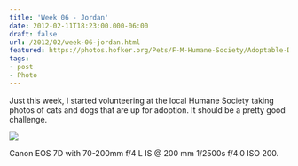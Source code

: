 ```yaml
---
title: 'Week 06 - Jordan'
date: 2012-02-11T18:23:00.000-06:00
draft: false
url: /2012/02/week-06-jordan.html
featured: https://photos.hofker.org/Pets/F-M-Humane-Society/Adoptable-Dogs/i-rgRkxq2/0/L/1202Dogs055-L.jpg
tags: 
- post
- Photo
---
```


Just this week, I started volunteering at the local Humane Society taking photos of cats and dogs that are up for adoption. It should be a pretty good challenge.

[![](https://photos.hofker.org/Pets/F-M-Humane-Society/Adoptable-Dogs/i-rgRkxq2/0/L/1202Dogs055-L.jpg)](https://photos.hofker.org/Pets/F-M-Humane-Society/Adoptable-Dogs/21441888_jTmB2T#!i=1708570378&k=rgRkxq2)

Canon EOS 7D with 70-200mm f/4 L IS @ 200 mm 1/2500s f/4.0 ISO 200.